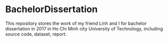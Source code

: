 # BachelorDissertation
This repository stores the work of my friend Linh and I for bachelor dissertation in 2017 in Ho Chi Minh city University of Technology, including source code, dataset, report. 
